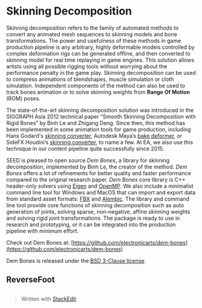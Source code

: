 # Skinning Decomposition
Skinning decomposition refers to the family of automated methods to convert any animated mesh sequences to skinning models and bone transformations. The power and usefulness of these methods in game production pipeline is any arbitrary, highly deformable models controlled by complex deformation rigs can be generated offline, and then converted to skinning model for real time replaying in game engines. This solution allows artists using all possible rigging tools without worrying about the performance penalty in the game play. Skinning decomposition can be used to compress animations of blendshapes, muscle simulation or cloth simulation. Independent components of the method can also be used to track bones animation or to solve skinning weights from **Range Of Motion** (ROM) poses.

The state-of-the-art skinning decomposition solution was introduced in the SIGGRAPH Asia 2012 technical paper “Smooth Skinning Decomposition with Rigid Bones” by Binh Le and Zhigang Deng. Since then, this method has been implemented in some animation tools for game production, including Hans Godard's [skinning converter](https://lesterbanks.com/2015/04/skinning-converter-for-maya/), Autodesk Maya’s  [bake deformer](https://knowledge.autodesk.com/support/maya/learn-explore/caas/CloudHelp/cloudhelp/2018/ENU/Maya-CharacterAnimation/files/GUID-DD430C9B-95E7-4EBB-8D2B-A566018B4AC4-htm.html), or SideFX Houdini’s  [skinning converter](https://www.sidefx.com/tutorials/game-tools-skinning-converter/), to name a few. At EA, we also use this technique in our content pipeline quite successfully since 2015.

SEED is pleased to open source  _Dem Bones_, a library for skinning decomposition, implemented by Binh Le, the creator of the method. _Dem Bones_ offers a lot of refinements for better quality and faster performance compared to the original research paper.  _Dem Bones_ core library is C++ header-only solvers using  [Eigen](http://eigen.tuxfamily.org/)  and  [OpenMP](https://www.openmp.org/). We also include a minimalist command line tool for Windows and MacOS that can import and export data from standard asset formats:  [FBX](https://en.wikipedia.org/wiki/FBX)  and  [Alembic](https://en.wikipedia.org/wiki/Alembic_(computer_graphics)). The library and command line tool provide core functions of skinning decomposition such as auto generation of joints, solving sparse, non-negative, affine skinning weights and solving rigid joint transformations. The package is ready to use in research and prototyping, or it can be integrated into the production pipeline with minimum effort.

Check out Dem Bones at: [https://github.com/electronicarts/dem-bones](https://github.com/electronicarts/dem-bones)

Dem Bones is released under the  [BSD 3-Clause license](https://github.com/electronicarts/dem-bones/blob/master/LICENSE.md).





## ReverseFoot



## 
> Written with [StackEdit](https://stackedit.io/).
<!--stackedit_data:
eyJoaXN0b3J5IjpbNjA2MjgyOTUwLC0xNDA0NzU3NDY2LC05MT
AyNDk0NjZdfQ==
-->
